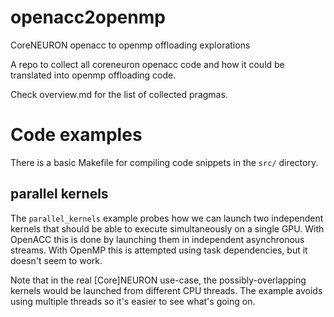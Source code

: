 # openacc2openmp
CoreNEURON openacc to openmp offloading explorations

A repo to collect all coreneuron openacc code and how it could be translated into openmp offloading
code.

Check overview.md for the list of collected pragmas.

# Code examples
There is a basic Makefile for compiling code snippets in the `src/` directory.

## parallel kernels
The `parallel_kernels` example probes how we can launch two independent kernels that should be able to execute simultaneously on a single GPU.
With OpenACC this is done by launching them in independent asynchronous streams.
With OpenMP this is attempted using task dependencies, but it doesn't seem to work.

Note that in the real [Core]NEURON use-case, the possibly-overlapping kernels would be launched from different CPU threads.
The example avoids using multiple threads so it's easier to see what's going on.
